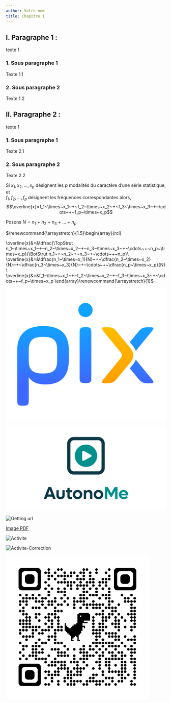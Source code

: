 ```yaml
---
author: Votre nom
title: Chapitre 1
---
```


## I. Paragraphe 1 :

texte 1

### 1. Sous paragraphe 1

Texte 1.1

### 2. Sous paragraphe 2

Texte 1.2

## II. Paragraphe 2 :

texte 1

### 1. Sous paragraphe 1

Texte 2.1

### 2. Sous paragraphe 2

Texte 2.2


Si *x*<sub>1</sub>, *x*<sub>2</sub>, …, *x*<sub>*p*</sub> désignent les
*p* modalités du caractère d’une série statistique, et  
*f*<sub>1</sub>, *f*<sub>2</sub>, …, *f*<sub>*p*</sub> désignent les
fréquences correspondantes alors,
$$\overline{x}=f_1~\times~x_1~+~f_2~\times~x_2~+~f_3~\times~x_3~+~\cdots~+~f_p~\times~x_p$$

Posons
*N* = *n*<sub>1</sub> + *n*<sub>2</sub> + *n*<sub>3</sub> + … + *n*<sub>*p*</sub>

$\renewcommand{\arraystretch}{1.5}\begin{array}{rcl}

 \overline{x}&=&\dfrac{\TopStrut n_1~\times~x_1~+~n_2~\times~x_2~+~n_3~\times~x_3~+~\cdots~+~n_p~\times~x_p}{\BotStrut n_1~+~n_2~+~n_3~+~\cdots~+~n_p}\\
 \overline{x}&=&\dfrac{n_1~\times~x_1}{N}~+~\dfrac{n_2~\times~x_2}{N}~+~\dfrac{n_3~\times~x_3}{N}~+~\cdots~+~\dfrac{n_p~\times~x_p}{N}
\\
 \overline{x}&=&f_1~\times~x_1~+~f_2~\times~x_2~+~f_3~\times~x_3~+~\cdots~+~f_p~\times~x_p
  \end{array}\renewcommand{\arraystretch}{1}$

![Getting pix](images\1241px-Pix_logo.svg.png)


![Getting jpg](images\55a86524e889e0ab5cae6565eacfc6ae.jpg)



![Getting url](https://static.vecteezy.com/system/resources/previews/009/273/280/non_2x/concept-of-loneliness-and-disappointment-in-love-sad-man-sitting-element-of-the-picture-is-decorated-by-nasa-free-photo.jpg)
  
[Image PDF](images\Devis-Livres-Scolaire-Maths-2nde.pdf)

![Activite](https://manuel.sesamath.net/imgs_produites/vign/ms2_2023/114452-1.gif)

![Activite-Correction](https://manuel.sesamath.net/imgs_produites/vign/ms2_2023/114452-1.gif)

![Activite-Correction](images\qrcode_manuel.sesamath.net.png)




